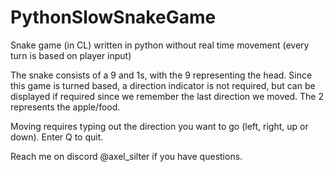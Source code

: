 # PythonSlowSnakeGame
Snake game (in CL) written in python without real time movement (every turn is based on player input)

The snake consists of a 9 and 1s, with the 9 representing the head. Since this game is turned based, a direction indicator is not required, but can be displayed if required since we remember the last direction we moved. The 2 represents the apple/food.

Moving requires typing out the direction you want to go (left, right, up or down). Enter Q to quit.

Reach me on discord @axel_silter if you have questions.
